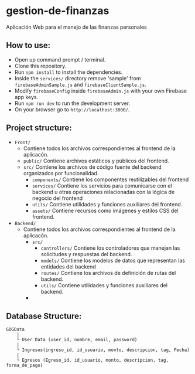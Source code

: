 # gestion-de-finanzas
Aplicación Web para el manejo de las finanzas personales

## How to use:

-   Open up command prompt / terminal.
-   Clone this repository.
-   Run  `npm install` to install the dependencies.
-   Inside the `services/` directory remove 'sample' from `firebaseAdminSample.js` and `firebaseClientSample.js`.
-   Modify `firebaseConfig` inside `firebaseAdmin.js` with your own Firebase app keys.
-   Run ```npm run dev``` to run the development server.
-   On your browser go to `http://localhost:3000/`.

## Project structure:
- `Front/`
    - Contiene todos los archivos correspondientes al frontend de la aplicacón.
    - `public/`  Contiene archivos estáticos y públicos del frontend.
    - `src/` Contiene los archivos de código fuente del backend organizados por funcionalidad.
      - `components/`  Contiene los componentes reutilizables del frontend
      - `services/`  Contiene los servicios para comunicarse con el backend u otras operaciones relacionadas con la lógica de negocio del frontend
      - `utils/`  Contiene utilidades y funciones auxiliares del frontend.
      - `assets/` Contiene recursos como imágenes y estilos CSS del frontend.
- `Backend/` 
    - Contiene todos los archivos correspondientes al frontend de la aplicacón.
      - `src/` 
        - `controllers/` Contiene los controladores que manejan las solicitudes y respuestas del backend.
        - `models/` Contiene los modelos de datos que representan las entidades del backend
        - `routes/` Contiene los archivos de definición de rutas del backend.
        - `utils/`  Contiene utilidades y funciones auxiliares del backend.
      -

## Database Structure:
```
GDGData
    |
    └ User Data (user_id, nombre, email, password)
    |
    └ Ingresos(ingreso_id, id_usuario, monto, descripcion, tag, Fecha)
    |
    └ Egresos (Egreso_id, id_usuario, monto, descripcion, tag, forma_de_pago)
```

